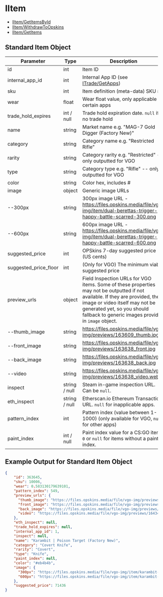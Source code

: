 # IItem

- [IItem/GetItemsById](IItem/GetItemsById.md)
- [IItem/WithdrawToOpskins](IItem/WithdrawToOpskins.md)
- [IItem/GetItems](IItem/GetItems.md)

## Standard Item Object

Parameter | Type | Description
--------- | -----| -------- 
id | int | Item ID
internal_app_id | int | Internal App ID (see [ITrade/GetApps](/ITrade/GetApps.md))
sku | int | Item definition (meta-data) SKU #
wear | float | Wear float value, only applicable for certain apps
trade_hold_expires | int / null | Trade hold expiration date. `null` if no trade hold
name | string | Market name e.g. "MAG-7 Gold Digger (Factory New)"
category | string | Category name e.g. "Restricted Rifle"
rarity | string | Category rarity e.g. "Restricted" -- only outputted for VGO
type | string | Category type e.g. "Rifle" -- only outputted for VGO
color | string | Color hex, includes #
image | object | Generic image URLs
--300px | string | 300px image URL - https://files.opskins.media/file/vgo-img/item/dual-berettas-trigger-happy-battle-scarred-300.png
--600px | string | 600px image URL - https://files.opskins.media/file/vgo-img/item/dual-berettas-trigger-happy-battle-scarred-600.png
suggested_price | int | OPSkins 7-day suggested price (US cents)
suggested_price_floor | int | (Only for VGO) The minimum viable suggested price
preview_urls | object | Field Inspection URLs for VGO items. Some of these properties may not be outputted if not available. If they are provided, the image or video itself may not be generated yet, so you should fallback to generic images provided in `image` object.
--thumb_image | string | https://files.opskins.media/file/vgo-img/previews/163609_thumb.jpg
--front_image | string | https://files.opskins.media/file/vgo-img/previews/163638_front.jpg
--back_image | string | https://files.opskins.media/file/vgo-img/previews/163638_back.jpg
--video | string | https://files.opskins.media/file/vgo-img/previews/163638_video.webm
inspect | string / null | Steam in-game inspection URL. Can be `null`.
eth_inspect | string / null | Etherscan.io Ethereum Transaction URL. `null` for inapplicable apps.
pattern_index | int | Pattern index (value between 1-1000) (only available for VGO, `null` for other apps)
paint_index | int / null | Paint index value for a CS:GO item. `0` or `null` for items without a paint-index.

## Example Output for Standard Item Object
```json
{
    "id": 363645,
    "sku": 10006,
    "wear": 0.583130179639101,
    "pattern_index": 549,
    "preview_urls": {
      "thumb_image": "https://files.opskins.media/file/vgo-img/previews/164325_thumb.jpg",
      "front_image": "https://files.opskins.media/file/vgo-img/previews/164342_front.jpg",
      "back_image": "https://files.opskins.media/file/vgo-img/previews/164342_back.jpg",
      "video": "https://files.opskins.media/file/vgo-img/previews/164342_video.webm"
    },
    "eth_inspect": null,
    "trade_hold_expires": null,
    "internal_app_id": 1,
    "inspect": null,
    "name": "Karambit | Poison Target (Factory New)",
    "category": "Covert Knife",
    "rarity": "Covert",
    "type": "Knife",
    "paint_index": null,
    "color": "#eb4b4b",
    "image": {
      "300px": "https://files.opskins.media/file/vgo-img/item/karambit-poison-target-factory-new-300.png",
      "600px": "https://files.opskins.media/file/vgo-img/item/karambit-poison-target-factory-new-600.png"
    },
    "suggested_price": 71436
}
```
